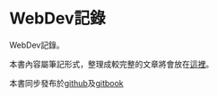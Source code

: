 # WebDev記錄
 
WebDev記錄。

本書內容屬筆記形式，整理成較完整的文章將會放在[這裡](sharefun.logdown.com)。

本書同步發布於[github](https://github.com/HFYEH/webdev/blob/master/SUMMARY.md)及[gitbook](
https://sharefunyeh.gitbooks.io/webdev/content/) 